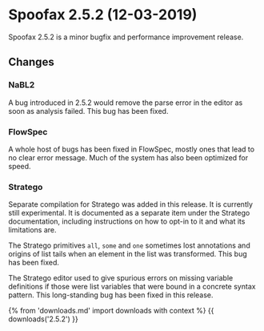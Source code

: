 # Spoofax 2.5.2 (12-03-2019)

Spoofax 2.5.2 is a minor bugfix and performance improvement release.

## Changes

### NaBL2

A bug introduced in 2.5.2 would remove the parse error in the editor as
soon as analysis failed. This bug has been fixed.

### FlowSpec

A whole host of bugs has been fixed in FlowSpec, mostly ones that lead
to no clear error message. Much of the system has also been optimized
for speed.

### Stratego

Separate compilation for Stratego was added in this release. It is
currently still experimental. It is documented as a separate item under
the Stratego documentation, including instructions on how to opt-in to
it and what its limitations are.

The Stratego primitives `all`, `some` and `one` sometimes lost
annotations and origins of list tails when an element in the list was
transformed. This bug has been fixed.

The Stratego editor used to give spurious errors on missing variable
definitions if those were list variables that were bound in a concrete
syntax pattern. This long-standing bug has been fixed in this release.

{% from 'downloads.md' import downloads with context %}
{{ downloads('2.5.2') }}
